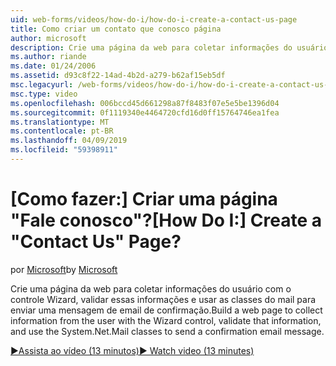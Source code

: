 ```yaml
---
uid: web-forms/videos/how-do-i/how-do-i-create-a-contact-us-page
title: Como criar um contato que conosco página
author: microsoft
description: Crie uma página da web para coletar informações do usuário com o controle Wizard, validar essas informações e usar as classes do mail para enviar um confi...
ms.author: riande
ms.date: 01/24/2006
ms.assetid: d93c8f22-14ad-4b2d-a279-b62af15eb5df
msc.legacyurl: /web-forms/videos/how-do-i/how-do-i-create-a-contact-us-page
msc.type: video
ms.openlocfilehash: 006bccd45d661298a87f8483f07e5e5be1396d04
ms.sourcegitcommit: 0f1119340e4464720cfd16d0ff15764746ea1fea
ms.translationtype: MT
ms.contentlocale: pt-BR
ms.lasthandoff: 04/09/2019
ms.locfileid: "59398911"
---
```

# <a name="how-do-i-create-a-contact-us-page"></a><span data-ttu-id="938dd-103">[Como fazer:] Criar uma página "Fale conosco"?</span><span class="sxs-lookup"><span data-stu-id="938dd-103">[How Do I:] Create a "Contact Us" Page?</span></span>

<span data-ttu-id="938dd-104">por [Microsoft](https://github.com/microsoft)</span><span class="sxs-lookup"><span data-stu-id="938dd-104">by [Microsoft](https://github.com/microsoft)</span></span>

<span data-ttu-id="938dd-105">Crie uma página da web para coletar informações do usuário com o controle Wizard, validar essas informações e usar as classes do mail para enviar uma mensagem de email de confirmação.</span><span class="sxs-lookup"><span data-stu-id="938dd-105">Build a web page to collect information from the user with the Wizard control, validate that information, and use the System.Net.Mail classes to send a confirmation email message.</span></span>

[<span data-ttu-id="938dd-106">&#9654;Assista ao vídeo (13 minutos)</span><span class="sxs-lookup"><span data-stu-id="938dd-106">&#9654; Watch video (13 minutes)</span></span>](https://channel9.msdn.com/Blogs/ASP-NET-Site-Videos/how-do-i-create-a-contact-us-page)
